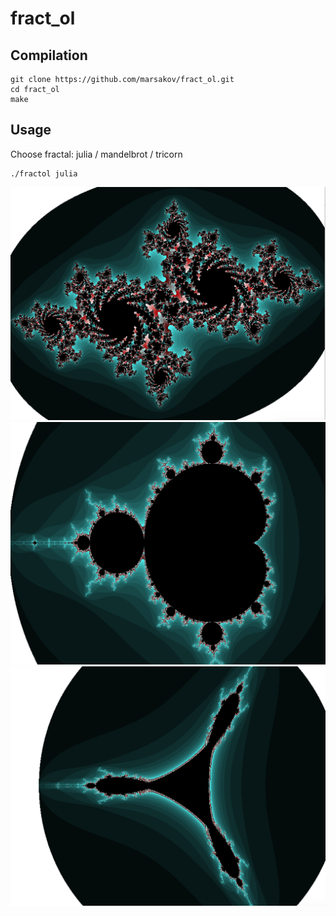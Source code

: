 # fract_ol

## Compilation

	git clone https://github.com/marsakov/fract_ol.git
	cd fract_ol
	make

## Usage

Choose fractal:
julia / mandelbrot / tricorn

	./fractol julia

![Image alt](https://github.com/marsakov/fract_ol/raw/master/img/julia.png)
![Image alt](https://github.com/marsakov/fract_ol/raw/master/img/mand.png)
![Image alt](https://github.com/marsakov/fract_ol/raw/master/img/TRICORN.png)
